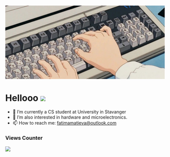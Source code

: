 ![Header](https://github.com/fatimamatieva/fatimamatieva/blob/main/keyboard.jpeg)


# Hellooo <img src="https://raw.githubusercontent.com/MartinHeinz/MartinHeinz/master/wave.gif" width="30px">

- 🔭 I’m currently a CS student at University in Stavanger
- 🌱 I’m also interested in hardware and microelectronics.
- 📫 How to reach me: fatimamatieva@outlook.com
### Views Counter
![](https://komarev.com/ghpvc/?username=fatimamatieva&color=6200F9)

<!-- ### Socials 
<p align="left">
<a href="https://www.linkedin.com/in/fatima-matieva-72733b174/" target="blank"><img align="center" src="https://cdn.jsdelivr.net/npm/simple-icons@3.0.1/icons/linkedin.svg" alt="" height="30" width="40" /></a>
<a href="https://www.instagram.com/fatimamatieva/" target="blank"><img align="center" src="https://cdn.jsdelivr.net/npm/simple-icons@3.0.1/icons/instagram.svg" alt="" height="30" width="40" /></a> -->
<!-- <a href="your link" target="blank"><img align="center" src="https://cdn.jsdelivr.net/npm/simple-icons@3.0.1/icons/youtube.svg" alt="" height="30" width="40" /></a> -->
</p>

<!-- ### streak 
[![GitHub Streak](https://github-readme-streak-stats.herokuapp.com/?user=fatimamatieva)](https://git.io/streak-stats) -->

<!-- ### stats
[![Anurag's GitHub stats](https://github-readme-stats.vercel.app/api?username=fatimamatieva)](https://github.com/anuraghazra/github-readme-stats) -->
